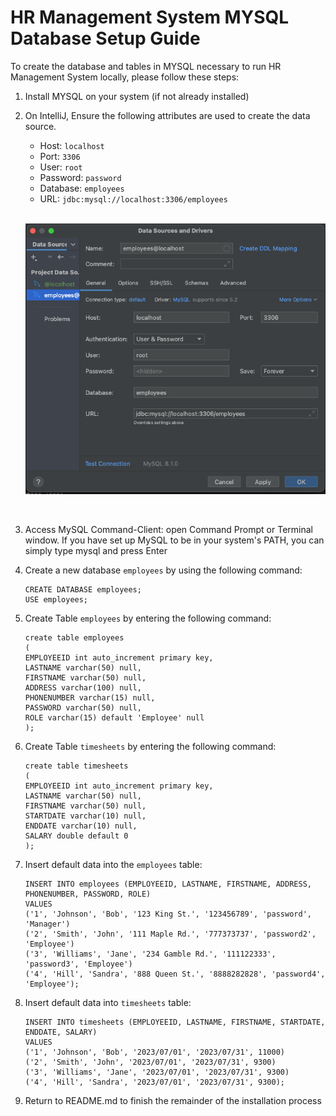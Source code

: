 # HR Management System MYSQL Database Setup Guide

To create the database and tables in MYSQL necessary to run HR Management System locally, please follow these steps: 
1. Install MYSQL on your system (if not already installed)
2. On IntelliJ, Ensure the following attributes are used to create the data source.

   - Host: ```localhost``` <br>
   - Port: ```3306``` <br>
   - User: ```root``` <br>
   - Password: ```password``` <br>
   - Database: ```employees``` <br>
   - URL: ```jdbc:mysql://localhost:3306/employees``` <br>
   <br>
   
    ![datasource](./images/datasource.png) 

<br>

3. Access MySQL Command-Client: open Command Prompt or Terminal window. If you have set up MySQL to be in your system's PATH, you can simply type mysql and press Enter
4. Create a new database `employees` by using the following command:
   ```
   CREATE DATABASE employees;
   USE employees;
   ```
   
5. Create Table `employees` by entering the following command:
   ```
   create table employees
   (
   EMPLOYEEID int auto_increment primary key,
   LASTNAME varchar(50) null,
   FIRSTNAME varchar(50) null,
   ADDRESS varchar(100) null,
   PHONENUMBER varchar(15) null,
   PASSWORD varchar(50) null,
   ROLE varchar(15) default 'Employee' null
   );
   ```
   
6. Create Table `timesheets` by entering the following command:
   ```
   create table timesheets
   (
   EMPLOYEEID int auto_increment primary key,
   LASTNAME varchar(50) null,
   FIRSTNAME varchar(50) null,
   STARTDATE varchar(10) null,
   ENDDATE varchar(10) null,
   SALARY double default 0
   );
   ```
   
7. Insert default data into the `employees` table:
   ```
   INSERT INTO employees (EMPLOYEEID, LASTNAME, FIRSTNAME, ADDRESS, PHONENUMBER, PASSWORD, ROLE)
   VALUES
   ('1', 'Johnson', 'Bob', '123 King St.', '123456789', 'password', 'Manager')
   ('2', 'Smith', 'John', '111 Maple Rd.', '777373737', 'password2', 'Employee')
   ('3', 'Williams', 'Jane', '234 Gamble Rd.', '111122333', 'password3', 'Employee')
   ('4', 'Hill', 'Sandra', '888 Queen St.', '8888282828', 'password4', 'Employee');
   ```
   
8. Insert default data into `timesheets` table:
    ```
    INSERT INTO timesheets (EMPLOYEEID, LASTNAME, FIRSTNAME, STARTDATE, ENDDATE, SALARY)
    VALUES
    ('1', 'Johnson', 'Bob', '2023/07/01', '2023/07/31', 11000)
    ('2', 'Smith', 'John', '2023/07/01', '2023/07/31', 9300)
    ('3', 'Williams', 'Jane', '2023/07/01', '2023/07/31', 9300)
    ('4', 'Hill', 'Sandra', '2023/07/01', '2023/07/31', 9300);
    ```
9. Return to README.md to finish the remainder of the installation process